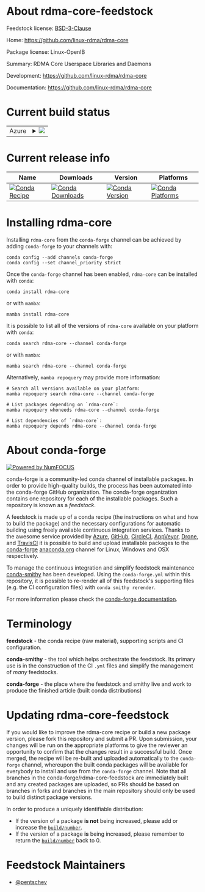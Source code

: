 About rdma-core-feedstock
=========================

Feedstock license: [BSD-3-Clause](https://github.com/conda-forge/rdma-core-feedstock/blob/main/LICENSE.txt)

Home: https://github.com/linux-rdma/rdma-core

Package license: Linux-OpenIB

Summary: RDMA Core Userspace Libraries and Daemons

Development: https://github.com/linux-rdma/rdma-core

Documentation: https://github.com/linux-rdma/rdma-core

Current build status
====================


<table>
    
  <tr>
    <td>Azure</td>
    <td>
      <details>
        <summary>
          <a href="https://dev.azure.com/conda-forge/feedstock-builds/_build/latest?definitionId=19476&branchName=main">
            <img src="https://dev.azure.com/conda-forge/feedstock-builds/_apis/build/status/rdma-core-feedstock?branchName=main">
          </a>
        </summary>
        <table>
          <thead><tr><th>Variant</th><th>Status</th></tr></thead>
          <tbody><tr>
              <td>linux_64</td>
              <td>
                <a href="https://dev.azure.com/conda-forge/feedstock-builds/_build/latest?definitionId=19476&branchName=main">
                  <img src="https://dev.azure.com/conda-forge/feedstock-builds/_apis/build/status/rdma-core-feedstock?branchName=main&jobName=linux&configuration=linux%20linux_64_" alt="variant">
                </a>
              </td>
            </tr>
          </tbody>
        </table>
      </details>
    </td>
  </tr>
</table>

Current release info
====================

| Name | Downloads | Version | Platforms |
| --- | --- | --- | --- |
| [![Conda Recipe](https://img.shields.io/badge/recipe-rdma--core-green.svg)](https://anaconda.org/conda-forge/rdma-core) | [![Conda Downloads](https://img.shields.io/conda/dn/conda-forge/rdma-core.svg)](https://anaconda.org/conda-forge/rdma-core) | [![Conda Version](https://img.shields.io/conda/vn/conda-forge/rdma-core.svg)](https://anaconda.org/conda-forge/rdma-core) | [![Conda Platforms](https://img.shields.io/conda/pn/conda-forge/rdma-core.svg)](https://anaconda.org/conda-forge/rdma-core) |

Installing rdma-core
====================

Installing `rdma-core` from the `conda-forge` channel can be achieved by adding `conda-forge` to your channels with:

```
conda config --add channels conda-forge
conda config --set channel_priority strict
```

Once the `conda-forge` channel has been enabled, `rdma-core` can be installed with `conda`:

```
conda install rdma-core
```

or with `mamba`:

```
mamba install rdma-core
```

It is possible to list all of the versions of `rdma-core` available on your platform with `conda`:

```
conda search rdma-core --channel conda-forge
```

or with `mamba`:

```
mamba search rdma-core --channel conda-forge
```

Alternatively, `mamba repoquery` may provide more information:

```
# Search all versions available on your platform:
mamba repoquery search rdma-core --channel conda-forge

# List packages depending on `rdma-core`:
mamba repoquery whoneeds rdma-core --channel conda-forge

# List dependencies of `rdma-core`:
mamba repoquery depends rdma-core --channel conda-forge
```


About conda-forge
=================

[![Powered by
NumFOCUS](https://img.shields.io/badge/powered%20by-NumFOCUS-orange.svg?style=flat&colorA=E1523D&colorB=007D8A)](https://numfocus.org)

conda-forge is a community-led conda channel of installable packages.
In order to provide high-quality builds, the process has been automated into the
conda-forge GitHub organization. The conda-forge organization contains one repository
for each of the installable packages. Such a repository is known as a *feedstock*.

A feedstock is made up of a conda recipe (the instructions on what and how to build
the package) and the necessary configurations for automatic building using freely
available continuous integration services. Thanks to the awesome service provided by
[Azure](https://azure.microsoft.com/en-us/services/devops/), [GitHub](https://github.com/),
[CircleCI](https://circleci.com/), [AppVeyor](https://www.appveyor.com/),
[Drone](https://cloud.drone.io/welcome), and [TravisCI](https://travis-ci.com/)
it is possible to build and upload installable packages to the
[conda-forge](https://anaconda.org/conda-forge) [anaconda.org](https://anaconda.org/)
channel for Linux, Windows and OSX respectively.

To manage the continuous integration and simplify feedstock maintenance
[conda-smithy](https://github.com/conda-forge/conda-smithy) has been developed.
Using the ``conda-forge.yml`` within this repository, it is possible to re-render all of
this feedstock's supporting files (e.g. the CI configuration files) with ``conda smithy rerender``.

For more information please check the [conda-forge documentation](https://conda-forge.org/docs/).

Terminology
===========

**feedstock** - the conda recipe (raw material), supporting scripts and CI configuration.

**conda-smithy** - the tool which helps orchestrate the feedstock.
                   Its primary use is in the construction of the CI ``.yml`` files
                   and simplify the management of *many* feedstocks.

**conda-forge** - the place where the feedstock and smithy live and work to
                  produce the finished article (built conda distributions)


Updating rdma-core-feedstock
============================

If you would like to improve the rdma-core recipe or build a new
package version, please fork this repository and submit a PR. Upon submission,
your changes will be run on the appropriate platforms to give the reviewer an
opportunity to confirm that the changes result in a successful build. Once
merged, the recipe will be re-built and uploaded automatically to the
`conda-forge` channel, whereupon the built conda packages will be available for
everybody to install and use from the `conda-forge` channel.
Note that all branches in the conda-forge/rdma-core-feedstock are
immediately built and any created packages are uploaded, so PRs should be based
on branches in forks and branches in the main repository should only be used to
build distinct package versions.

In order to produce a uniquely identifiable distribution:
 * If the version of a package **is not** being increased, please add or increase
   the [``build/number``](https://docs.conda.io/projects/conda-build/en/latest/resources/define-metadata.html#build-number-and-string).
 * If the version of a package **is** being increased, please remember to return
   the [``build/number``](https://docs.conda.io/projects/conda-build/en/latest/resources/define-metadata.html#build-number-and-string)
   back to 0.

Feedstock Maintainers
=====================

* [@pentschev](https://github.com/pentschev/)

